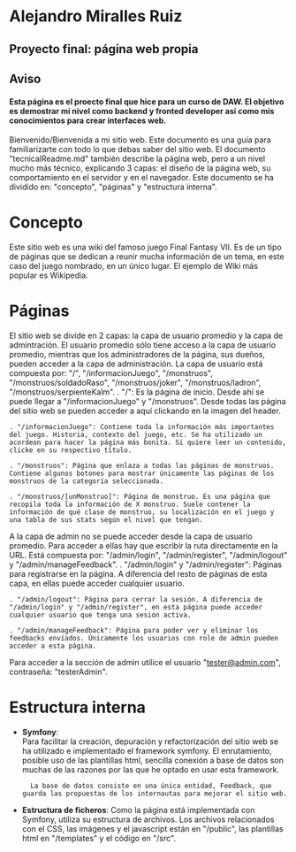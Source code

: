 # Alejandro Miralles Ruiz
## Proyecto final: página web propia

## Aviso
#### Esta página es el proecto final que hice para un curso de DAW. El objetivo es demostrar mi nivel como backend y fronted developer así como mis conocimientos para crear interfaces web.

Bienvenido/Bienvenida a mi sitio web. Este documento es una guía para familiarizarte con todo lo que debas saber del sitio web. El documento "tecnicalReadme.md" también describe la página web, pero a un nivel mucho más técnico, explicando 3 capas: el diseño de la página web, su comportamiento en el servidor y en el navegador.
Este documento se ha dividido en: "concepto", "páginas" y "estructura interna".


# Concepto

Este sitio web es una wiki del famoso juego Final Fantasy VII. Es de un tipo de páginas que se dedican a reunir mucha información de un tema, en este caso del juego nombrado, en un único lugar. El ejemplo de Wiki más popular es Wikipedia.



# Páginas
El sitio web se divide en 2 capas: la capa de usuario promedio y la capa de admintración. El usuario promedio sólo tiene acceso a la capa de usuario promedio, mientras que los administradores de la página, sus dueños, pueden acceder a la capa de administración. 
La capa de usuario está compuesta por: "/", "/informacionJuego", "/monstruos", "/monstruos/soldadoRaso", "/monstruos/joker", "/monstruos/ladron", "/monstruos/serpienteKalm". 
    . "/": Es la página de inicio. Desde ahí se puede llegar a "/informacionJuego" y "/monstruos". Desde todas las página del sitio web se pueden acceder a aquí clickando en la imagen del header. 

    . "/informacionJuego": Contiene toda la información más importantes del juego. Historia, contexto del juego, etc. Se ha utilizado un acordeon para hacer la página más bonita. Si quiere leer un contenido, clicke en su respectivo título.

    . "/monstruos": Página que enlaza a todas las páginas de monstruos. Contiene algunos botones para mostrar únicamente las páginas de los monstruos de la categoría seleccionada.

    . "/monstruos/[unMonstruo]": Página de monstruo. Es una página que recopila toda la información de X monstruo. Suele contener la información de qué clase de monstruo, su localización en el juego y una tabla de sus stats según el nivel que tengan.

A la capa de admin no se puede acceder desde la capa de usuario promedio. Para acceder a ellas hay que escribir la ruta directamente en la URL. Está compuesta por: "/admin/login", "/admin/register", "/admin/logout" y "/admin/manageFeedback".
    . "/admin/login" y "/admin/register": Páginas para registrarse en la página. A diferencia del resto de páginas de esta capa, en ellas puede acceder cualquier usuario. 

    . "/admin/logout": Página para cerrar la sesión. A diferencia de "/admin/login" y "/admin/register", en esta página puede acceder cualquier usuario que tenga una sesión activa.

    . "/admin/manageFeedback": Página para poder ver y eliminar los feedbacks envíados. Únicamente los usuarios con role de admin pueden acceder a esta página.

Para acceder a la sección de admin utilice el usuario "tester@admin.com", contraseña: "testerAdmin".


# Estructura interna

- **Symfony**:  
        Para facilitar la creación, depuración y refactorización del sitio web se ha utilizado e implementado el framework symfony. El enrutamiento, posible uso de las plantillas html, sencilla conexión a base de datos son muchas de las razones por las que he optado en usar esta framework.
        
        La base de datos consiste en una única entidad, Feedback, que guarda las propuestas de los internautas para mejorar el sitio web.

- **Estructura de ficheros**:
        Como la página está implementada con Symfony, utiliza su estructura de archivos. Los archivos relacionados con el CSS, las imágenes y el javascript están en "/public", las plantillas html en "/templates" y el código en "/src".

